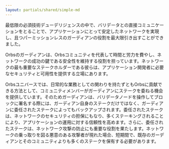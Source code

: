 ```yaml
---
layout: partials/shared/simple-md
---
```


最低限の必須技術デューデリジェンスの中で、バリデータとの直接コミュニケーションをとることで、アプリケーションにとって安定したネットワークを実現し、且つパーミッションレスのガーディアンの役割を最大限引き出すことができました。

Orbsのガーディアンは、Orbsコミュニティを代表して時間と労力を費やし、ネットワークの成功の鍵である安全性を維持する役割を担っています。ネットワークの最も重要なステークホルダーである彼らは、アプリケーション開発者に必要なセキュリティと可用性を提供する立場にあります。

Orbsユニバースでは、日常的な業務としての関わりを持たずともOrbsに貢献できる方法として、コミュニティメンバーがガーディアンにステークを委ねる機会を提供しています。そのためガーディアンは、バリデータノードを操作してブロックに署名する際には、ガーディアン自身のステークだけではなく、ガーディアンに委任されたステークによってもバックアップされます。委任されたステークは、ネットワークのセキュリティの担保にもなり、多くステーキングされることにより、アプリケーションの運用に対する信頼性を高めます。さらに、委任されたステークは、ネットワーク攻撃の防止にも重要な役割を果たします。ネットワークの乗っ取りを図る悪意のある攻撃者が現れた場合、短期間で、既存のガーディアンとそのコミュニティよりも多くのステークを保有する必要があります。
